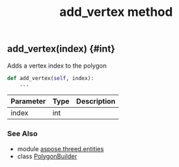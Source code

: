 ﻿---
title: add_vertex method
second_title: Aspose.3D for Python via .NET API References
description: 
type: docs
weight: 20
url: /python-net/aspose.threed.entities/polygonbuilder/add_vertex/
is_root: false
---

## add_vertex(index) {#int}

Adds a vertex index to the polygon



```python
def add_vertex(self, index):
    ...
```


| Parameter | Type | Description |
| :- | :- | :- |
| index | int |  |



### See Also
* module [aspose.threed.entities](../../)
* class [PolygonBuilder](/3d/python-net/aspose.threed.entities/polygonbuilder)
